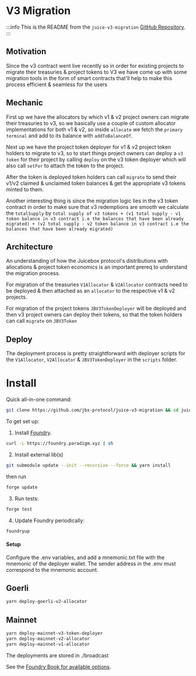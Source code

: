 # V3 Migration

:::info
This is the README from the `juice-v3-migration` [GitHub Repository](https://github.com/jbx-protocol/juice-v3-migration).
:::

## Motivation

Since the v3 contract went live recently so in order for existing projects to migrate their treasuries & project tokens to V3 we have come up with some migration tools in the form of smart contracts that'll help to make this process efficient & seamless for the users

## Mechanic

First up we have the allocators by which v1 & v2 project owners can migrate their treasuries to v3, so we basically use a couple of custom allocator implementations for both v1 & v2, so inside `allocate` we fetch the `primary terminal` and add to its balance with `addToBalanceOf`.

Next up we have the project token deployer for v1 & v2 project token holders to migrate to v3, so to start things project owners can deploy a `v3 token` for their project by calling `deploy` on the v3 token deployer which will also call `setFor` to attach the token to the project.

After the token is deployed token holders can call `migrate` to send their v1/v2 claimed & unclaimed token balances & get the appropriate v3 tokens minted to them.

Another interesting thing is since the migration logic lies in the v3 token contract in order to make sure that v3 redemptions are smooth we calculate the `totalSupply` by `total supply of v3 tokens + (v1 total supply - v1 token balance in v3 contract i.e the balances that have been already migrated) + (v2 total supply - v2 token balance in v3 contract i.e the balances that have been already migrated)`

## Architecture

An understanding of how the Juicebox protocol's distributions with allocations & project token economics is an important prereq to understand the migration process.

For migration of the treasuries `V1Allocator` & `V2Allocator` contracts need to be deployed & then attached as an `allocator` to the respective v1 & v2 projects.

For migration of the project tokens `JBV3TokenDeployer` will be deployed and then v3 project owners can deploy their tokens, so that the token holders can call `migrate` on `JBV3Token`

## Deploy

The deployment process is pretty straightforward with deployer scripts for the `V1Allocator`, `V2Allocator` &  `JBV3TokenDeployer`
in the `scripts` folder.


# Install

Quick all-in-one command:

```bash
git clone https://github.com/jbx-protocol/juice-v3-migration && cd juice-v3-migration && foundryup && git submodule update --init --recursive --force && yarn install && forge test --gas-report
```

To get set up:

1. Install [Foundry](https://github.com/gakonst/foundry).

```bash
curl -L https://foundry.paradigm.xyz | sh
```

2. Install external lib(s)

```bash
git submodule update --init --recursive --force && yarn install
```

then run

```bash
forge update
```

3. Run tests:

```bash
forge test
```

4. Update Foundry periodically:

```bash
foundryup
```

#### Setup

Configure the .env variables, and add a mnemonic.txt file with the mnemonic of the deployer wallet. The sender address in the .env must correspond to the mnemonic account.

## Goerli

```bash
yarn deploy-goerli-v2-allocator
```

## Mainnet

```bash
yarn deploy-mainnet-v3-token-deployer
yarn deploy-mainnet-v2-allocator
yarn deploy-mainnet-v1-allocator
```

The deployments are stored in ./broadcast

See the [Foundry Book for available options](https://book.getfoundry.sh/reference/forge/forge-create.html).
